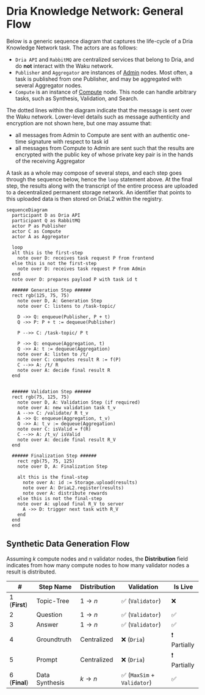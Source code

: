 # Dria Knowledge Network: General Flow

Below is a generic sequence diagram that captures the life-cycle of a Dria Knowledge Network task. The actors are as follows:

- `Dria API` and `RabbitMQ` are centralized services that belong to Dria, and do **not** interact with the Waku network.
- `Publisher` and `Aggregator` are instances of [Admin](https://github.com/firstbatchxyz/dkn-admin-node) nodes. Most often, a task is published from one Publisher, and may be aggregated with several Aggregator nodes.
- `Compute` is an instance of [Compute](https://github.com/firstbatchxyz/dkn-compute-node) node. This node can handle arbitrary tasks, such as Synthesis, Validation, and Search.

The dotted lines within the diagram indicate that the message is sent over the Waku network. Lower-level details such as message authenticity and encryption are not shown here, but one may assume that:

- all messages from Admin to Compute are sent with an authentic one-time signature with respect to task id
- all messages from Compute to Admin are sent such that the results are encrypted with the public key of whose private key pair is in the hands of the receiving Aggregator

A task as a whole may compose of several steps, and each step goes through the sequence below, hence the `loop` statement above. At the final step, the results along with the transcript of the entire process are uploaded to a decentralized permanent storage network. An identifier that points to this uploaded data is then stored on DriaL2 within the registry.

```mermaid
sequenceDiagram
  participant D as Dria API
  participant Q as RabbitMQ
  actor P as Publisher
  actor C as Compute
  actor A as Aggregator

  loop
  alt this is the first-step
    note over D: receives task request P from frontend
  else this is not the first-step
    note over D: receives task request P from Admin
  end
  note over D: prepares payload P with task id t

  ###### Generation Step ######
  rect rgb(125, 75, 75)
    note over D, A: Generation Step
    note over C: listens to /task-topic/

    D ->> Q: enqueue(Publisher, P + t)
    Q ->> P: P + t := dequeue(Publisher)

    P -->> C: /task-topic/ P t

    P ->> Q: enqueue(Aggregation, t)
    Q ->> A: t := dequeue(Aggregation)
    note over A: listen to /t/
    note over C: computes result R := f(P)
    C -->> A: /t/ R
    note over A: decide final result R
  end


  ###### Validation Step ######
  rect rgb(75, 125, 75)
    note over D, A: Validation Step (if required)
    note over A: new validation task t_v
    A -->> C: /validate/ R t_v
    A ->> Q: enqueue(Aggregation, t_v)
    Q ->> A: t_v := dequeue(Aggregation)
    note over C: isValid = f(R)
    C -->> A: /t_v/ isValid
    note over A: decide final result R_V
  end

  ###### Finalization Step ######
    rect rgb(75, 75, 125)
    note over D, A: Finalization Step

    alt this is the final-step
      note over A: id := Storage.upload(results)
      note over A: DriaL2.register(results)
      note over A: distribute rewards
    else this is not the final-step
    note over A: upload final R_V to server
      A ->> D: trigger next task with R_V
    end
  end
  end
```

## Synthetic Data Generation Flow

Assuming $k$ compute nodes and $n$ validator nodes, the **Distribution** field indicates from how many compute nodes to how many validator nodes a result is distributed.

| #             | Step Name      | Distribution | Validation                  | Is Live      |
| ------------- | -------------- | ------------ | --------------------------- | ------------ |
| 1 (**First**) | Topic-Tree     | $1 \to n$    | ✅ (`Validator`)            | ❌           |
| 2             | Question       | $1 \to n$    | ✅ (`Validator`)            | ✅           |
| 3             | Answer         | $1 \to n$    | ✅ (`Validator`)            | ✅           |
| 4             | Groundtruth    | Centralized  | ❌ (`Dria`)                 | ❗ Partially |
| 5             | Prompt         | Centralized  | ❌ (`Dria`)                 | ❗ Partially |
| 6 (**Final**) | Data Synthesis | $k \to n$    | ✅ (`MaxSim` + `Validator`) | ✅           |
